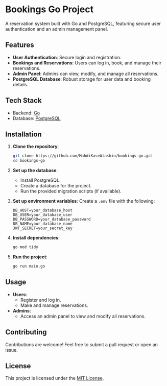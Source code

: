 
# Bookings Go Project

A reservation system built with Go and PostgreSQL, featuring secure user authentication and an admin management panel.

## Features

- **User Authentication**: Secure login and registration.
- **Bookings and Reservations**: Users can log in, book, and manage their reservations.
- **Admin Panel**: Admins can view, modify, and manage all reservations.
- **PostgreSQL Database**: Robust storage for user data and booking details.

## Tech Stack

- Backend: [Go](https://golang.org/)
- Database: [PostgreSQL](https://www.postgresql.org/)

## Installation

1. **Clone the repository**:
   ```bash
   git clone https://github.com/MahdiKaseAtashin/bookings-go.git
   cd bookings-go
   ```

2. **Set up the database**:
    - Install PostgreSQL.
    - Create a database for the project.
    - Run the provided migration scripts (if available).

3. **Set up environment variables**:
   Create a `.env` file with the following:
   ```env
   DB_HOST=your_database_host
   DB_USER=your_database_user
   DB_PASSWORD=your_database_password
   DB_NAME=your_database_name
   JWT_SECRET=your_secret_key
   ```

4. **Install dependencies**:
   ```bash
   go mod tidy
   ```

5. **Run the project**:
   ```bash
   go run main.go
   ```

## Usage

- **Users**:
    - Register and log in.
    - Make and manage reservations.
- **Admins**:
    - Access an admin panel to view and modify all reservations.

## Contributing

Contributions are welcome! Feel free to submit a pull request or open an issue.

## License

This project is licensed under the [MIT License](LICENSE).
